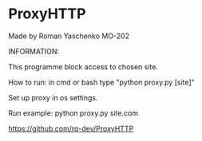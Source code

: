 # ProxyHTTP

<p>Made by Roman Yaschenko MO-202

<p>INFORMATION:
<p>This programme block access to chosen site.
<p>How to run: in cmd or bash type "python proxy.py [site]"
<p>Set up proxy in os settings.
<p>Run example: python proxy.py site.com
  
  
  https://github.com/rq-dev/ProxyHTTP
